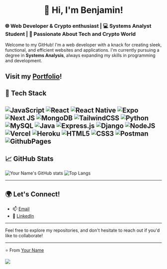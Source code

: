 # <h1 align="center">👋 Hi, I'm Benjamin!</h1>

### 🌐 Web Developer & Crypto enthusiast | 💻 Systems Analyst Student | 🚀 Passionate About Tech and Crypto World

Welcome to my GitHub! I'm a web developer with a knack for creating sleek, functional, and efficient websites and applications. I'm currently pursuing a degree in **Systems Analysis**, always expanding my skills in programming and development. 

## Visit my [Portfolio](https://benjaminpuricelli.vercel.app/)!

## 🔧 Tech Stack
![JavaScript](https://img.shields.io/badge/javascript-%23323330.svg?style=flat-square&logo=javascript&logoColor=%23F7DF1E) ![React](https://img.shields.io/badge/react-%2320232a.svg?style=flat-square&logo=react&logoColor=%2361DAFB) ![React Native](https://img.shields.io/badge/react_native-%2320232a.svg?style=flat-square&logo=react&logoColor=%2361DAFB) ![Expo](https://img.shields.io/badge/expo-1C1E24?style=flat-square&logo=expo&logoColor=#D04A37)  ![Next JS](https://img.shields.io/badge/Next-black?style=flat-square&logo=next.js&logoColor=white) ![MongoDB](https://img.shields.io/badge/MongoDB-%234ea94b.svg?style=flat-square&logo=mongodb&logoColor=white) ![TailwindCSS](https://img.shields.io/badge/tailwindcss-%2338B2AC.svg?style=flat-square&logo=tailwind-css&logoColor=white) ![Python](https://img.shields.io/badge/python-3670A0?style=flat-square&logo=python&logoColor=ffdd54) ![MySQL](https://img.shields.io/badge/mysql-4479A1.svg?style=flat-square&logo=mysql&logoColor=white) ![Java](https://img.shields.io/badge/java-%23ED8B00.svg?style=flat-square&logo=openjdk&logoColor=white) ![Express.js](https://img.shields.io/badge/express.js-%23404d59.svg?style=flat-square&logo=express&logoColor=%2361DAFB) ![Django](https://img.shields.io/badge/django-%23092E20.svg?style=flat-square&logo=django&logoColor=white) ![NodeJS](https://img.shields.io/badge/node.js-6DA55F?style=flat-square&logo=node.js&logoColor=white) ![Vercel](https://img.shields.io/badge/vercel-%23000000.svg?style=flat-square&logo=vercel&logoColor=white) ![Heroku](https://img.shields.io/badge/heroku-%23430098.svg?style=flat-square&logo=heroku&logoColor=white) ![HTML5](https://img.shields.io/badge/html5-%23E34F26.svg?style=flat-square&logo=html5&logoColor=white) ![CSS3](https://img.shields.io/badge/css3-%231572B6.svg?style=flat-square&logo=css3&logoColor=white) ![Postman](https://img.shields.io/badge/Postman-FF6C37?style=flat-square&logo=postman&logoColor=white) ![GithubPages](https://img.shields.io/badge/github%20pages-121013?style=flat-square&logo=github&logoColor=white)
---


## 📈 GitHub Stats

![Your Name's GitHub stats](https://github-readme-stats.vercel.app/api?username=NimajF&show_icons=true&theme=radical)
![Top Langs](https://github-readme-stats.vercel.app/api/top-langs/?username=NimajF&layout=compact&theme=radical)

---

## 🌍 Let's Connect!

- 📫 [Email](mailto:jafran2000@gmail.comben.com)
- 💼 [LinkedIn](https://www.linkedin.com/in/benjamin-francisco-puricelli/)

---

Feel free to explore my repositories, and don't hesitate to reach out if you'd like to collaborate!

---

⭐️ From [Your Name](https://github.com/NimajF)

[![](https://visitcount.itsvg.in/api?id=NimajF&icon=0&color=0)](https://visitcount.itsvg.in)

